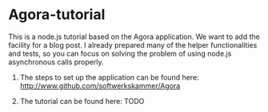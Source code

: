 Agora-tutorial
==============

This is a node.js tutorial based on the Agora application. We want to add the facility for a blog post. I already prepared many of the helper functionalities and tests, so you can focus on solving the problem of using node.js asynchronous calls properly.

1. The steps to set up the application can be found here: http://www.github.com/softwerkskammer/Agora

2. The tutorial can be found here: TODO
